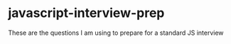 # javascript-interview-prep

These are the questions I am using to prepare for a standard JS interview
